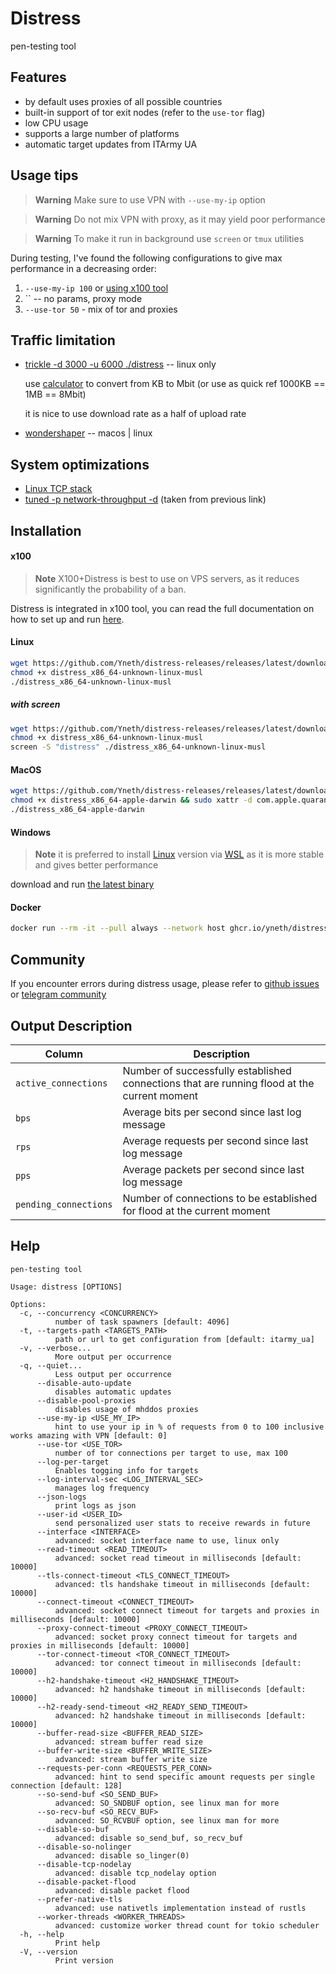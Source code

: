 # Distress

pen-testing tool

Features
-------------

- by default uses proxies of all possible countries
- built-in support of tor exit nodes (refer to the `use-tor` flag)
- low CPU usage
- supports a large number of platforms
- automatic target updates from ITArmy UA

Usage tips
-------------

> **Warning**
> Make sure to use VPN with `--use-my-ip` option

> **Warning**
> Do not mix VPN with proxy, as it may yield poor performance
 
> **Warning**
> To make it run in background use `screen` or `tmux` utilities

During testing, I've found the following configurations to give max performance in a decreasing order:

1) `--use-my-ip 100` or [using x100 tool](#x100)
2) `` -- no params, proxy mode
3) `--use-tor 50` - mix of tor and proxies

Traffic limitation
-------------

- [trickle -d 3000 -u 6000 ./distress](https://averagelinuxuser.com/limit-bandwidth-linux/#limiting-the-bandwidth-per-application-with-trickle) --
  linux only

  use [calculator](https://www.gbmb.org/kb-to-mbit) to convert from KB to Mbit (or use as quick ref 1000KB == 1MB ==
  8Mbit)

  it is nice to use download rate as a half of upload rate

- [wondershaper](https://github.com/magnific0/wondershaper) -- macos | linux

System optimizations
-------------

- [Linux TCP stack](https://linux2me.wordpress.com/2018/06/03/tuning-the-tcp-stack-system-administrator/)
- [tuned -p network-throughput -d](https://tuned-project.org/) (taken from previous link)

Installation
-------------

#### x100

> **Note**
> X100+Distress is best to use on VPS servers, as it reduces significantly the probability of a ban.

Distress is integrated in x100 tool, you can read the full documentation on how to set up and run [here](https://x100.vn.ua/docs/).

#### Linux

```bash
wget https://github.com/Yneth/distress-releases/releases/latest/download/distress_x86_64-unknown-linux-musl
chmod +x distress_x86_64-unknown-linux-musl
./distress_x86_64-unknown-linux-musl
```

##### with screen
```bash
wget https://github.com/Yneth/distress-releases/releases/latest/download/distress_x86_64-unknown-linux-musl
chmod +x distress_x86_64-unknown-linux-musl
screen -S "distress" ./distress_x86_64-unknown-linux-musl
```

#### MacOS

```bash
wget https://github.com/Yneth/distress-releases/releases/latest/download/distress_x86_64-apple-darwin
chmod +x distress_x86_64-apple-darwin && sudo xattr -d com.apple.quarantine distress_x86_64-apple-darwin
./distress_x86_64-apple-darwin
```

#### Windows

> **Note**
> it is preferred to install [Linux](#linux) version via [WSL](https://docs.microsoft.com/en-us/windows/wsl/install) as
> it is more stable and gives better performance

download and
run [the latest binary](https://github.com/Yneth/distress-releases/releases/latest/download/distress_x86_64-pc-windows-msvc.exe)

#### Docker

```bash
docker run --rm -it --pull always --network host ghcr.io/yneth/distress 
```

Community
-------------

If you encounter errors during distress usage, please refer to [github issues](https://github.com/Yneth/distress/issues)
or [telegram community](https://t.me/distress_support)

Output Description
-------------

| Column                | Description                                                                                 
|-----------------------|---------------------------------------------------------------------------------------------|
| `active_connections`  | Number of successfully established connections that are running flood at the current moment |
| `bps`                 | Average bits per second since last log message                                              |
| `rps`                 | Average requests per second since last log message                                          |
| `pps`                 | Average packets per second since last log message                                           |
| `pending_connections` | Number of connections to be established for flood at the current moment                     |

Help
-------------
```
pen-testing tool

Usage: distress [OPTIONS]

Options:
  -c, --concurrency <CONCURRENCY>
          number of task spawners [default: 4096]
  -t, --targets-path <TARGETS_PATH>
          path or url to get configuration from [default: itarmy_ua]
  -v, --verbose...
          More output per occurrence
  -q, --quiet...
          Less output per occurrence
      --disable-auto-update
          disables automatic updates
      --disable-pool-proxies
          disables usage of mhddos proxies
      --use-my-ip <USE_MY_IP>
          hint to use your ip in % of requests from 0 to 100 inclusive works amazing with VPN [default: 0]
      --use-tor <USE_TOR>
          number of tor connections per target to use, max 100
      --log-per-target
          Enables togging info for targets
      --log-interval-sec <LOG_INTERVAL_SEC>
          manages log frequency
      --json-logs
          print logs as json
      --user-id <USER_ID>
          send personalized user stats to receive rewards in future
      --interface <INTERFACE>
          advanced: socket interface name to use, linux only
      --read-timeout <READ_TIMEOUT>
          advanced: socket read timeout in milliseconds [default: 10000]
      --tls-connect-timeout <TLS_CONNECT_TIMEOUT>
          advanced: tls handshake timeout in milliseconds [default: 10000]
      --connect-timeout <CONNECT_TIMEOUT>
          advanced: socket connect timeout for targets and proxies in milliseconds [default: 10000]
      --proxy-connect-timeout <PROXY_CONNECT_TIMEOUT>
          advanced: socket proxy connect timeout for targets and proxies in milliseconds [default: 10000]
      --tor-connect-timeout <TOR_CONNECT_TIMEOUT>
          advanced: tor connect timeout in milliseconds [default: 10000]
      --h2-handshake-timeout <H2_HANDSHAKE_TIMEOUT>
          advanced: h2 handshake timeout in milliseconds [default: 10000]
      --h2-ready-send-timeout <H2_READY_SEND_TIMEOUT>
          advanced: h2 handshake timeout in milliseconds [default: 10000]
      --buffer-read-size <BUFFER_READ_SIZE>
          advanced: stream buffer read size
      --buffer-write-size <BUFFER_WRITE_SIZE>
          advanced: stream buffer write size
      --requests-per-conn <REQUESTS_PER_CONN>
          advanced: hint to send specific amount requests per single connection [default: 128]
      --so-send-buf <SO_SEND_BUF>
          advanced: SO_SNDBUF option, see linux man for more
      --so-recv-buf <SO_RECV_BUF>
          advanced: SO_RCVBUF option, see linux man for more
      --disable-so-buf
          advanced: disable so_send_buf, so_recv_buf
      --disable-so-nolinger
          advanced: disable so_linger(0)
      --disable-tcp-nodelay
          advanced: disable tcp_nodelay option
      --disable-packet-flood
          advanced: disable packet flood
      --prefer-native-tls
          advanced: use nativetls implementation instead of rustls
      --worker-threads <WORKER_THREADS>
          advanced: customize worker thread count for tokio scheduler
  -h, --help
          Print help
  -V, --version
          Print version
```
